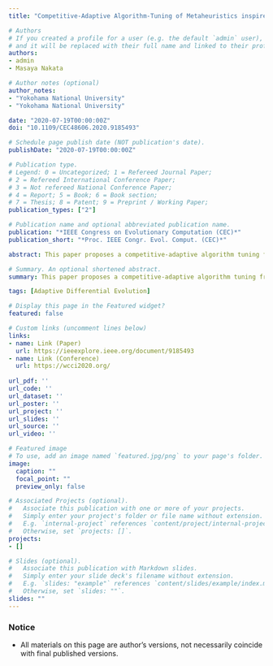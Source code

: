 ```yaml
---
title: "Competitive-Adaptive Algorithm-Tuning of Metaheuristics inspired by the Equilibrium Theory: A Case Study"

# Authors
# If you created a profile for a user (e.g. the default `admin` user), write the username (folder name) here 
# and it will be replaced with their full name and linked to their profile.
authors:
- admin
- Masaya Nakata

# Author notes (optional)
author_notes:
- "Yokohama National University"
- "Yokohama National University"

date: "2020-07-19T00:00:00Z"
doi: "10.1109/CEC48606.2020.9185493"

# Schedule page publish date (NOT publication's date).
publishDate: "2020-07-19T00:00:00Z"

# Publication type.
# Legend: 0 = Uncategorized; 1 = Refereed Journal Paper;
# 2 = Refereed International Conference Paper;
# 3 = Not refereed National Conference Paper;
# 4 = Report; 5 = Book; 6 = Book section;
# 7 = Thesis; 8 = Patent; 9 = Preprint / Working Paper; 
publication_types: ["2"]

# Publication name and optional abbreviated publication name.
publication: "*IEEE Congress on Evolutionary Computation (CEC)*"
publication_short: "*Proc. IEEE Congr. Evol. Comput. (CEC)*"

abstract: This paper proposes a competitive-adaptive algorithm tuning framework for meta-heuristic algorithms. Our proposed method, called CAT, is inspired by the Equilibrium Theory in economics, which explains competitors eventually converge to an equilibrium status, e.g. in terms of the price of products. In detail, our proposal runs multiple optimizers with different algorithmic configurations, e.g. mutation variants. Then, the configurations of inferior optimizers are adaptively tuned so that they can derive good solutions that superior ones have derived. This intends to boost the performance even with a limited number of fitness evaluations, by the following technical advantage. The CAT preliminarily validates a search capacity of tuned algorithmic configurations and then constructs an ensemble optimizer by utilizing multiple optimizers. As a case study, this paper applies the CAT to tune the differential evolution algorithms (DEs). Experimental results show that our proposal outperforms the standard DE and an alternative approach i.e. jDE, which adapts hyper-parameters of genetic operators.

# Summary. An optional shortened abstract.
summary: This paper proposes a competitive-adaptive algorithm tuning framework for meta-heuristic algorithms. Our proposed method, called CAT, is inspired by the Equilibrium Theory in economics, which explains competitors eventually converge to an equilibrium status, e.g. in terms of the price of products.

tags: [Adaptive Differential Evolution]

# Display this page in the Featured widget?
featured: false

# Custom links (uncomment lines below)
links:
- name: Link (Paper)
  url: https://ieeexplore.ieee.org/document/9185493
- name: Link (Conference)
  url: https://wcci2020.org/
 
url_pdf: ''
url_code: ''
url_dataset: ''
url_poster: ''
url_project: ''
url_slides: ''
url_source: ''
url_video: ''

# Featured image
# To use, add an image named `featured.jpg/png` to your page's folder. 
image:
  caption: ""
  focal_point: ""
  preview_only: false

# Associated Projects (optional).
#   Associate this publication with one or more of your projects.
#   Simply enter your project's folder or file name without extension.
#   E.g. `internal-project` references `content/project/internal-project/index.md`.
#   Otherwise, set `projects: []`.
projects:
- []

# Slides (optional).
#   Associate this publication with Markdown slides.
#   Simply enter your slide deck's filename without extension.
#   E.g. `slides: "example"` references `content/slides/example/index.md`.
#   Otherwise, set `slides: ""`.
slides: ""
---
```


### Notice

- All materials on this page are author’s versions, not necessarily coincide with final published versions.